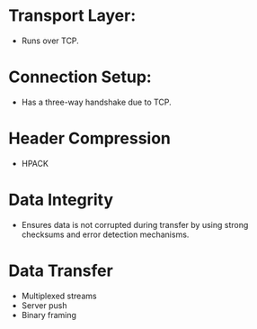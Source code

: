 # Transport Layer:
- Runs over TCP.

# Connection Setup:
- Has a three-way handshake due to TCP.

# Header Compression
- HPACK

# Data Integrity
- Ensures data is not corrupted during transfer by using strong checksums and error detection mechanisms.

# Data Transfer
- Multiplexed streams
- Server push
- Binary framing